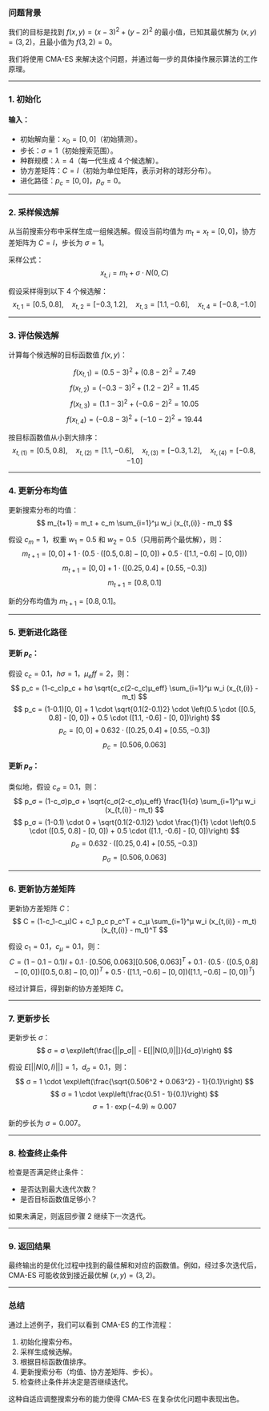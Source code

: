 ### 问题背景

我们的目标是找到 $f(x, y) = (x - 3)^2 + (y - 2)^2$ 的最小值，已知其最优解为 $(x, y) = (3, 2)$，且最小值为 $f(3, 2) = 0$。

我们将使用 CMA-ES 来解决这个问题，并通过每一步的具体操作展示算法的工作原理。

---

### 1. 初始化

#### 输入：
- 初始解向量：$x_0 = [0, 0]$（初始猜测）。
- 步长：$\sigma = 1$（初始搜索范围）。
- 种群规模：$λ = 4$（每一代生成 4 个候选解）。
- 协方差矩阵：$C = I$（初始为单位矩阵，表示对称的球形分布）。
- 进化路径：$p_c = [0, 0]$，$p_\sigma = 0$。

---

### 2. 采样候选解

从当前搜索分布中采样生成一组候选解。假设当前均值为 $m_t = x_t = [0, 0]$，协方差矩阵为 $C = I$，步长为 $\sigma = 1$。

采样公式：
$$
x_{t,i} = m_t + \sigma \cdot N(0, C)
$$

假设采样得到以下 4 个候选解：
$$
x_{t,1} = [0.5, 0.8], \quad x_{t,2} = [-0.3, 1.2], \quad x_{t,3} = [1.1, -0.6], \quad x_{t,4} = [-0.8, -1.0]
$$

---

### 3. 评估候选解

计算每个候选解的目标函数值 $f(x, y)$：

$$
f(x_{t,1}) = (0.5 - 3)^2 + (0.8 - 2)^2 = 7.49
$$
$$
f(x_{t,2}) = (-0.3 - 3)^2 + (1.2 - 2)^2 = 11.45
$$
$$
f(x_{t,3}) = (1.1 - 3)^2 + (-0.6 - 2)^2 = 10.05
$$
$$
f(x_{t,4}) = (-0.8 - 3)^2 + (-1.0 - 2)^2 = 19.44
$$

按目标函数值从小到大排序：
$$
x_{t,(1)} = [0.5, 0.8], \quad x_{t,(2)} = [1.1, -0.6], \quad x_{t,(3)} = [-0.3, 1.2], \quad x_{t,(4)} = [-0.8, -1.0]
$$

---

### 4. 更新分布均值

更新搜索分布的均值：
$$
m_{t+1} = m_t + c_m \sum_{i=1}^μ w_i (x_{t,(i)} - m_t)
$$

假设 $c_m = 1$，权重 $w_1 = 0.5$ 和 $w_2 = 0.5$（只用前两个最优解），则：
$$
m_{t+1} = [0, 0] + 1 \cdot \left(0.5 \cdot ([0.5, 0.8] - [0, 0]) + 0.5 \cdot ([1.1, -0.6] - [0, 0])\right)
$$
$$
m_{t+1} = [0, 0] + 1 \cdot \left([0.25, 0.4] + [0.55, -0.3]\right)
$$
$$
m_{t+1} = [0.8, 0.1]
$$

新的分布均值为 $m_{t+1} = [0.8, 0.1]$。

---

### 5. 更新进化路径

#### 更新 $p_c$：
假设 $c_c = 0.1$，$hσ = 1$，$μ_eff = 2$，则：
$$
p_c = (1-c_c)p_c + hσ \sqrt{c_c(2-c_c)μ_eff} \sum_{i=1}^μ w_i (x_{t,(i)} - m_t)
$$
$$
p_c = (1-0.1)[0, 0] + 1 \cdot \sqrt{0.1(2-0.1)2} \cdot \left(0.5 \cdot ([0.5, 0.8] - [0, 0]) + 0.5 \cdot ([1.1, -0.6] - [0, 0])\right)
$$
$$
p_c = [0, 0] + 0.632 \cdot ([0.25, 0.4] + [0.55, -0.3])
$$
$$
p_c = [0.506, 0.063]
$$

#### 更新 $p_\sigma$：
类似地，假设 $c_σ = 0.1$，则：
$$
p_σ = (1-c_σ)p_σ + \sqrt{c_σ(2-c_σ)μ_eff} \frac{1}{σ} \sum_{i=1}^μ w_i (x_{t,(i)} - m_t)
$$
$$
p_σ = (1-0.1) \cdot 0 + \sqrt{0.1(2-0.1)2} \cdot \frac{1}{1} \cdot \left(0.5 \cdot ([0.5, 0.8] - [0, 0]) + 0.5 \cdot ([1.1, -0.6] - [0, 0])\right)
$$
$$
p_σ = 0.632 \cdot ([0.25, 0.4] + [0.55, -0.3])
$$
$$
p_σ = [0.506, 0.063]
$$

---

### 6. 更新协方差矩阵

更新协方差矩阵 $C$：
$$
C = (1-c_1-c_μ)C + c_1 p_c p_c^T + c_μ \sum_{i=1}^μ w_i (x_{t,(i)} - m_t)(x_{t,(i)} - m_t)^T
$$

假设 $c_1 = 0.1$，$c_μ = 0.1$，则：
$$
C = (1-0.1-0.1)I + 0.1 \cdot [0.506, 0.063][0.506, 0.063]^T + 0.1 \cdot \left(0.5 \cdot ([0.5, 0.8] - [0, 0])([0.5, 0.8] - [0, 0])^T + 0.5 \cdot ([1.1, -0.6] - [0, 0])([1.1, -0.6] - [0, 0])^T\right)
$$

经过计算后，得到新的协方差矩阵 $C$。

---

### 7. 更新步长

更新步长 $\sigma$：
$$
σ = σ \exp\left(\frac{||p_σ|| - E[||N(0,I)||]}{d_σ}\right)
$$

假设 $E[||N(0,I)||] = 1$，$d_σ = 0.1$，则：
$$
σ = 1 \cdot \exp\left(\frac{\sqrt{0.506^2 + 0.063^2} - 1}{0.1}\right)
$$
$$
σ = 1 \cdot \exp\left(\frac{0.51 - 1}{0.1}\right)
$$
$$
σ = 1 \cdot \exp(-4.9) \approx 0.007
$$

新的步长为 $\sigma = 0.007$。

---

### 8. 检查终止条件

检查是否满足终止条件：
- 是否达到最大迭代次数？
- 是否目标函数值足够小？

如果未满足，则返回步骤 2 继续下一次迭代。

---

### 9. 返回结果

最终输出的是优化过程中找到的最佳解和对应的函数值。例如，经过多次迭代后，CMA-ES 可能收敛到接近最优解 $(x, y) = (3, 2)$。

---

### 总结

通过上述例子，我们可以看到 CMA-ES 的工作流程：
1. 初始化搜索分布。
2. 采样生成候选解。
3. 根据目标函数值排序。
4. 更新搜索分布（均值、协方差矩阵、步长）。
5. 检查终止条件并决定是否继续迭代。

这种自适应调整搜索分布的能力使得 CMA-ES 在复杂优化问题中表现出色。